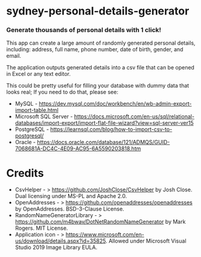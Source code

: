 # sydney-personal-details-generator
### Generate thousands of personal details with 1 click!

This app can create a large amount of randomly generated personal details, including: address, full name, phone number, date of birth, gender, and email.

The application outputs generated details into a csv file that can be opened in Excel or any text editor.

This could be pretty useful for filling your database with dummy data that looks real; If you need to do that, please see:

- MySQL - https://dev.mysql.com/doc/workbench/en/wb-admin-export-import-table.html
- Microsoft SQL Server - https://docs.microsoft.com/en-us/sql/relational-databases/import-export/import-flat-file-wizard?view=sql-server-ver15
- PostgreSQL - https://learnsql.com/blog/how-to-import-csv-to-postgresql/
- Oracle - https://docs.oracle.com/database/121/ADMQS/GUID-7068681A-DC4C-4E09-AC95-6A5590203818.htm

# Credits

- CsvHelper - > https://github.com/JoshClose/CsvHelper by Josh Close. Dual licensing under MS-PL and Apache 2.0.
- OpenAddresses - > https://github.com/openaddresses/openaddresses by OpenAddresses. BSD-3-Clause License.
- RandomNameGeneratorLibrary - > https://github.com/m4bwav/DotNetRandomNameGenerator by Mark Rogers. MIT License.
- Application icon - > https://www.microsoft.com/en-us/download/details.aspx?id=35825. Allowed under Microsoft Visual Studio 2019 Image Library EULA.